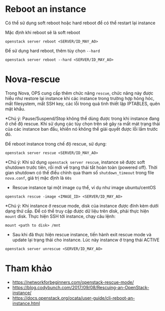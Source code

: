 # Reboot an instance

Có thể sử dụng soft reboot hoặc hard reboot để có thể restart lại instance

Mặc định khi reboot sẽ là soft reboot
```
openstack server reboot <SERVER/ID_MAY_AO>
```
Để sử dụng hard reboot, thêm tùy chọn `--hard`
```
openstack server reboot --hard <SERVER/ID_MAY_AO>
```

# Nova-rescue
Trong Nova, OPS cung cấp thêm chức năng `rescue`, chức năng này được hiểu như restore lại instance khi  các instance trong trường hợp hỏng hóc, mất filesystem, mất SSH key, các lỗi trong quá tình thiết lập IPTABLES, quên mật khẩu.

*Chú ý: Pause/Suspend/Stop không thể dùng được trong khi instance đang ở chế độ rescue. Khi sử dụng các tùy chọn trên sẽ gây ra mất mát trạng thái của các instance ban đầu, khiến nó không thể giải quyết được lỗi lầm trước đó.

Để reboot instance trong chế độ rescue, sử dụng:
```
openstack server rescue <SERVER/ID_MAY_AO>
```

*Chú ý: Khi sử dụng `openstack server rescue`, instance sẽ được soft shutdown trước tiên, rồi mới về trạng thái tắt hoàn toàn (powered off). Thời gian shutdown có thể điều chỉnh qua tham số `shutdown_timeout` trong file `nova.conf`, giá trị mặc định là `60s`

- Rescue instance tại một image cụ thể, ví dụ như image ubuntu/centOS
```
openstack rescue -image <IMAGE_ID> <SERVER/ID_MAY_AO>
```

*Chú ý: Khi instance ở rescue mode, disk của instance được đính kèm dưới dạng thứ cấp. Để có thể truy cập được dữ liệu trên disk, phải thực hiện `mount` disk. Thực hiện SSH tới instance, chạy câu lệnh:
```
mount <path to disk> /mnt
```
- Sau khi đã thực hiện rescue instance, tiến hành exit rescue mode và update lại trạng thái cho instance. Lúc này instancw ở trạng thái ACTIVE
```
openstack server unrescue <SERVER/ID_MAY_AO>
```

# Tham khảo
- https://networkforbeginners.com/openstack-rescue-mode/
- https://blog.codybunch.com/2017/09/08/Rescuing-an-OpenStack-instance/
- https://docs.openstack.org/ocata/user-guide/cli-reboot-an-instance.html